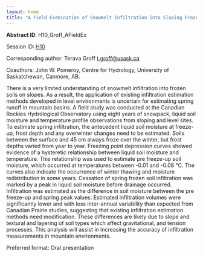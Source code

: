```yaml
---
layout: home
title: "A Field Examination of Snowmelt Infiltration into Sloping Frozen Soils in the Canadian Rockies"
---
```



**Abstract ID**: H10_Groff_AFieldEx

Session ID: [H10](.)

Corresponding author: Terava Groff <a href="mailto:t.groff@usask.ca">t.groff@usask.ca</a>

Coauthors: John W. Pomeroy, Centre for Hydrology, University of Saskatchewan, Canmore, AB. 

There is a very limited understanding of snowmelt infiltration into frozen soils on slopes. As a result, the application of existing infiltration estimation methods developed in level environments is uncertain for estimating spring runoff in mountain basins. A field study was conducted at the Canadian Rockies Hydrological Observatory using eight years of snowpack, liquid soil moisture and temperature profile observations from sloping and level sites. To estimate spring infiltration, the antecedent liquid soil moisture at freeze-up, frost depth and any overwinter changes need to be estimated. Soils between the surface and 45 cm always froze over the winter, but frost depths varied from year to year. Freezing point depression curves showed evidence of a hysteretic relationship between liquid soil moisture and temperature. This relationship was used to estimate pre freeze-up soil moisture, which occurred at temperatures between -0.01 and -0.08 °C. The curves also indicate the occurrence of winter thawing and moisture redistribution in some years. Cessation of spring frozen soil infiltration was marked by a peak in liquid soil moisture before drainage occurred. Infiltration was estimated as the difference in soil moisture between the pre freeze-up and spring peak values. Estimated infiltration volumes were significantly lower and with less inter-annual variability than expected from Canadian Prairie studies, suggesting that existing infiltration estimation methods need modification. These differences are likely due to slope and textural and layering of soil types which affect gravitational, and tension processes. This analysis will assist in increasing the accuracy of infiltration measurements in mountain environments.

Preferred format: Oral presentation
